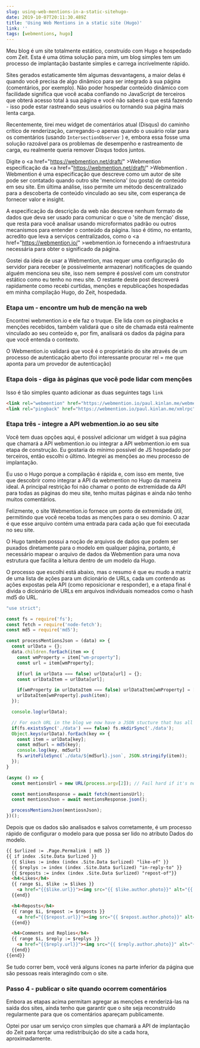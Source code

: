 ```yaml
---
slug: using-web-mentions-in-a-static-sitehugo-
date: 2019-10-07T20:11:30.489Z
title: 'Using Web Mentions in a static site (Hugo)'
link: ''
tags: [webmentions, hugo]
---
```


Meu blog é um site totalmente estático, construído com Hugo e hospedado com Zeit. Esta é uma ótima solução para mim, um blog simples tem um processo de implantação bastante simples e carrega incrivelmente rápido.

Sites gerados estaticamente têm algumas desvantagens, a maior delas é quando você precisa de algo dinâmico para ser integrado à sua página (comentários, por exemplo). Não poder hospedar conteúdo dinâmico com facilidade significa que você acaba confiando no JavaScript de terceiros que obterá acesso total à sua página e você não saberá o que está fazendo - isso pode estar rastreando seus usuários ou tornando sua página mais lenta carga.

Recentemente, tirei meu widget de comentários atual (Disqus) do caminho crítico de renderização, carregando-o apenas quando o usuário rolar para os comentários (usando `IntersectionObserver` ) e, embora essa fosse uma solução razoável para os problemas de desempenho e rastreamento de carga, eu realmente queria remover Disqus todos juntos.

Digite o <a <span class="notranslate">href=&quot;https://webmention.net/draft/&quot; &gt;Webmention</a> especificação da <a <span class="notranslate">href=&quot;https://webmention.net/draft/&quot; &gt;Webmention</a> . Webmention é uma especificação que descreve como um autor de site pode ser contatado quando outro site &#39;menciona&#39; (ou gosta) de conteúdo em seu site. Em última análise, isso permite um método descentralizado para a descoberta de conteúdo vinculado ao seu site, com esperança de fornecer valor e insight.

A especificação da descrição da web não descreve nenhum formato de dados que deva ser usado para comunicar o que o &#39;site de menção&#39; disse, que resta para você analisar usando microformatos padrão ou outros mecanismos para entender o conteúdo da página. Isso é ótimo, no entanto, acredito que leva a serviços centralizados, como o <a <span class="notranslate">href=&quot;https://webmention.io/&quot; &gt;webmention.io</a> fornecendo a infraestrutura necessária para obter o significado da página.

Gostei da ideia de usar a Webmention, mas requer uma configuração do servidor para receber (e possivelmente armazenar) notificações de quando alguém menciona seu site, isso nem sempre é possível com um construtor estático como eu tenho no meu site. O restante deste post descreverá rapidamente como recebi curtidas, menções e republicações hospedadas em minha compilação Hugo, do Zeit, hospedada.

### Etapa um - encontre um hub de menção na web

Encontrei webmention.io e ele faz o truque. Ele lida com os pingbacks e menções recebidos, também validará que o site de chamada está realmente vinculado ao seu conteúdo e, por fim, analisará os dados da página para que você entenda o contexto.

O Webmention.io validará que você é o proprietário do site através de um processo de autenticação aberto (foi interessante procurar rel = me que aponta para um provedor de autenticação)

### Etapa dois - diga às páginas que você pode lidar com menções

Isso é tão simples quanto adicionar as duas seguintes tags `link`

```html
<link rel="webmention" href="https://webmention.io/paul.kinlan.me/webmention">
<link rel="pingback" href="https://webmention.io/paul.kinlan.me/xmlrpc">
```

### Etapa três - integre a API webmention.io ao seu site

Você tem duas opções aqui, é possível adicionar um widget à sua página que chamará a API webmention.io ou integrar a API webmention.io em sua etapa de construção. Eu gostaria do mínimo possível de JS hospedado por terceiros, então escolhi o último. Integrei as menções ao meu processo de implantação.

Eu uso o Hugo porque a compilação é rápida e, com isso em mente, tive que descobrir como integrar a API da webmention no Hugo da maneira ideal. A principal restrição foi não chamar o ponto de extremidade da API para todas as páginas do meu site, tenho muitas páginas e ainda não tenho muitos comentários.

Felizmente, o site Webmention.io fornece um ponto de extremidade útil, permitindo que você receba todas as menções para o seu domínio. O azar é que esse arquivo contém uma entrada para cada ação que foi executada no seu site.

O Hugo também possui a noção de arquivos de dados que podem ser puxados diretamente para o modelo em qualquer página, portanto, é necessário mapear o arquivo de dados da Webmention para uma nova estrutura que facilita a leitura dentro de um modelo da Hugo.

O processo que escolhi está abaixo, mas o resumo é que eu mudo a matriz de uma lista de ações para um dicionário de URLs, cada um contendo as ações expostas pela API (como reposicionar e responder), e a etapa final é divida o dicionário de URLs em arquivos individuais nomeados como o hash md5 do URL.

```javascript
"use strict";

const fs = require('fs');
const fetch = require('node-fetch');
const md5 = require('md5');

const processMentionsJson = (data) => {
  const urlData = {};
  data.children.forEach(item => {
    const wmProperty = item["wm-property"];
    const url = item[wmProperty];

    if(url in urlData === false) urlData[url] = {};
    const urlDataItem = urlData[url];

    if(wmProperty in urlDataItem === false) urlDataItem[wmProperty] = [];
    urlDataItem[wmProperty].push(item);
  });

  console.log(urlData);

  // For each URL in the blog we now have a JSON stucture that has all the like, mentions and reposts
  if(fs.existsSync('./data') === false) fs.mkdirSync('./data');
  Object.keys(urlData).forEach(key => {
    const item = urlData[key];
    const md5url = md5(key);
    console.log(key, md5url)
    fs.writeFileSync(`./data/${md5url}.json`, JSON.stringify(item));
  });
}

(async () => {
  const mentionsUrl = new URL(process.argv[2]); // Fail hard if it's not a uRL

  const mentionsResponse = await fetch(mentionsUrl);
  const mentiosnJson = await mentionsResponse.json();

  processMentionsJson(mentiosnJson);
})();
```

Depois que os dados são analisados e salvos corretamente, é um processo rápido de configurar o modelo para que possa ser lido no atributo Dados do modelo.

```html
{{ $urlized := .Page.Permalink | md5 }}
{{ if index .Site.Data $urlized }}
  {{ $likes := index (index .Site.Data $urlized) "like-of" }}
  {{ $replys := index (index .Site.Data $urlized) "in-reply-to" }}
  {{ $reposts := index (index .Site.Data $urlized) "repost-of"}}
  <h4>Likes</h4>
  {{ range $i, $like := $likes }}
    <a href="{{$like.url}}"><img src="{{ $like.author.photo}}" alt="{{ $like.author.name }}" class="profile photo"></a>
  {{end}}

  <h4>Reposts</h4>
  {{ range $i, $repost := $reposts }}
    <a href="{{$repost.url}}"><img src="{{ $repost.author.photo}}" alt="{{ $repost.author.name }}" class="profile photo"></a>
  {{end}}

  <h4>Comments and Replies</h4>
  {{ range $i, $reply := $replys }}
    <a href="{{$reply.url}}"><img src="{{ $reply.author.photo}}" alt="{{ $reply.author.name }}" class="profile photo"></a>
  {{end}}
{{end}}
```

Se tudo correr bem, você verá alguns ícones na parte inferior da página que são pessoas reais interagindo com o site.

### Passo 4 - publicar o site quando ocorrem comentários

Embora as etapas acima permitam agregar as menções e renderizá-las na saída dos sites, ainda tenho que garantir que o site seja reconstruído regularmente para que os comentários apareçam publicamente.

Optei por usar um serviço cron simples que chamará a API de implantação do Zeit para forçar uma redistribuição do site a cada hora, aproximadamente.
